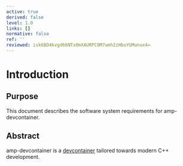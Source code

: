 ```yaml
---
active: true
derived: false
level: 1.0
links: []
normative: false
ref: ''
reviewed: isk6BD4kvgd66NTx0mXAURPC0M7umh2zHbuYUMunux4=
---
```


# Introduction

## Purpose

This document describes the software system requirements for amp-devcontainer.

## Abstract

amp-devcontainer is a [devcontainer](https://containers.dev/) tailored towards modern C++ development.